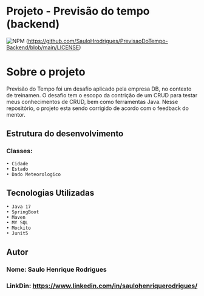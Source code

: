 # Projeto - Previsão do tempo (backend)


![NPM](https://img.shields.io/npm/l/react) (https://github.com/SauloHrodrigues/PrevisaoDoTempo-Backend/blob/main/LICENSE)

# Sobre o projeto
Previsão do Tempo foi um desafio aplicado pela empresa DB, no contexto de treinamen. 
O desafio tem o escopo da contrição de um CRUD para testar meus conhecimentos de CRUD, bem como
ferramentas Java. Nesse repositório, o projeto esta sendo corrigido de acordo com o feedback
do mentor.
## Estrutura do desenvolvimento

### Classes:

    • Cidade
    • Estado 
    • Dado Meteorologico

## Tecnologias Utilizadas
    • Java 17
    • SpringBoot
    • Maven
    • MY SQL
    • Mockito
    • Junit5


## Autor
### Nome: Saulo Henrique Rodrigues
### LinkDin: https://www.linkedin.com/in/saulohenriquerodrigues/
    
   
